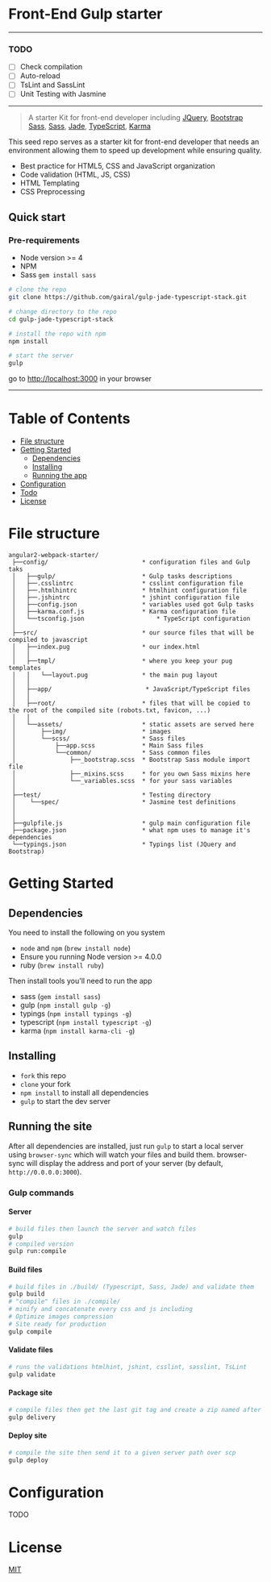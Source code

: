 # Front-End Gulp starter

---

### TODO
- [ ] Check compilation
- [ ] Auto-reload
- [ ] TsLint and SassLint
- [ ] Unit Testing with Jasmine

---

> A starter Kit for front-end developer including [JQuery](https://github.com/jquery/jquery), [Bootstrap Sass](https://github.com/twbs/bootstrap-sass), [Sass](http://sass-lang.com), [Jade](http://jade-lang.com), [TypeScript](https://www.typescriptlang.org), [Karma](https://karma-runner.github.io/)

This seed repo serves as a starter kit for front-end developer that needs an environment allowing them to speed up development while ensuring quality.

* Best practice for HTML5, CSS and JavaScript organization
* Code validation (HTML, JS, CSS)
* HTML Templating
* CSS Preprocessing

## Quick start
### Pre-requirements
* Node version >= 4
* NPM
* Sass `gem install sass`

```bash
# clone the repo
git clone https://github.com/gairal/gulp-jade-typescript-stack.git

# change directory to the repo
cd gulp-jade-typescript-stack

# install the repo with npm
npm install

# start the server
gulp
```
go to [http://localhost:3000](http://localhost:3000) in your browser

---

# Table of Contents
* [File structure](#file-structure)
* [Getting Started](#getting-started)
    * [Dependencies](#dependencies)
    * [Installing](#installing)
    * [Running the app](#running-the-app)
* [Configuration](#configuration)
* [Todo](#todo)
* [License](#license)

# File structure
```
angular2-webpack-starter/
 ├──config/                          * configuration files and Gulp taks
 │   ├──gulp/                        * Gulp tasks descriptions
 │   ├──.csslintrc                   * csslint configuration file
 │   ├──.htmlhintrc                  * htmlhint configuration file
 │   ├──.jshintrc                    * jshint configuration file
 │   ├──config.json                  * variables used got Gulp tasks
 │   ├──karma.conf.js                * Karma configuration file
 │   └──tsconfig.json                    * TypeScript configuration
 │
 ├──src/                             * our source files that will be compiled to javascript
 │   ├──index.pug                    * our index.html
 │   │
 │   ├──tmpl/                        * where you keep your pug templates
 │   │   └──layout.pug               * the main pug layout
 │   │
 │   ├──app/                          * JavaScript/TypeScript files
 │   │
 │   ├──root/                        * files that will be copied to the root of the compiled site (robots.txt, favicon, ...)
 │   │
 │   └──assets/                      * static assets are served here
 │       ├──img/                     * images
 │       └──scss/                    * Sass files
 │           ├──app.scss             * Main Sass files
 │           └──common/              * Sass common files
 │               ├──_bootstrap.scss  * Bootstrap Sass module import file
 │               ├──_mixins.scss     * for you own Sass mixins here
 │               └──_variables.scss  * for your sass variables
 │
 ├──test/                            * Testing directory
 │    └──spec/                       * Jasmine test definitions
 │
 │
 ├──gulpfile.js                      * gulp main configuration file
 ├──package.json                     * what npm uses to manage it's dependencies
 └──typings.json                     * Typings list (JQuery and Bootstrap)
```
# Getting Started
## Dependencies
You need to install the following on you system
* `node` and `npm` (`brew install node`)
* Ensure you running Node version >= 4.0.0
* ruby (`brew install ruby`)

Then install tools you'll need to run the app
* sass (`gem install sass`)
* gulp (`npm install gulp -g`)
* typings (`npm install typings -g`)
* typescript (`npm install typescript -g`)
* karma (`npm install karma-cli -g`)

## Installing
* `fork` this repo
* `clone` your fork
* `npm install` to install all dependencies
* `gulp` to start the dev server

## Running the site
After all dependencies are installed, just run `gulp` to start a local server using `browser-sync` which will watch your files and build them.
browser-sync will display the address and port of your server (by default, `http://0.0.0.0:3000`).

### Gulp commands
#### Server
```bash
# build files then launch the server and watch files
gulp
# compiled version
gulp run:compile
```
#### Build files
```bash
# build files in ./build/ (Typescript, Sass, Jade) and validate them
gulp build
# "compile" files in ./compile/
# minify and concatenate every css and js including
# Optimize images compression
# Site ready for production
gulp compile
```
#### Validate files
```bash
# runs the validations htmlhint, jshint, csslint, sasslint, TsLint
gulp validate
```
#### Package site
```bash
# compile files then get the last git tag and create a zip named after it
gulp delivery
```
#### Deploy site
```bash
# compile the site then send it to a given server path over scp
gulp deploy
```
# Configuration
TODO

# License
[MIT](/LICENSE.md)
